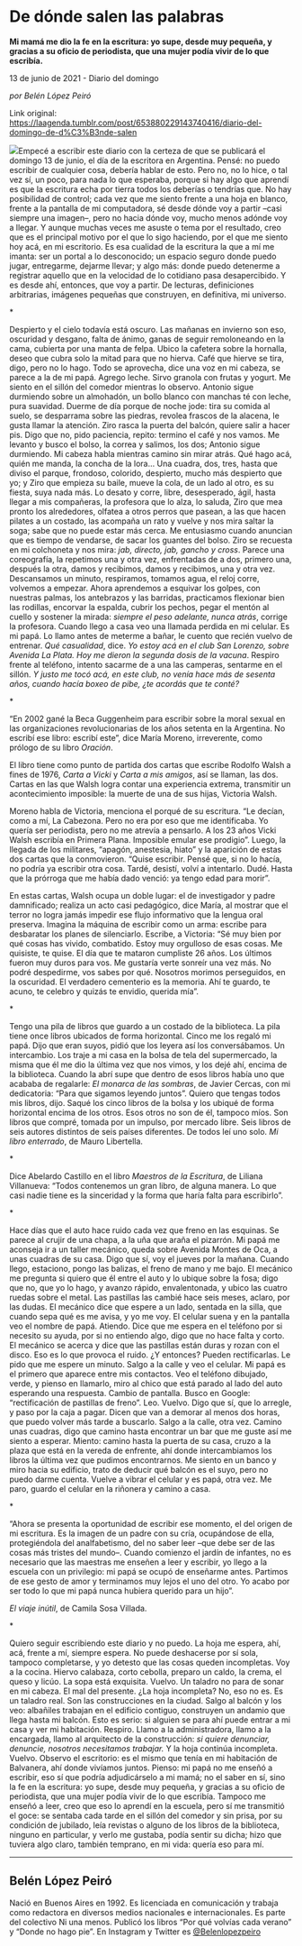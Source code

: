 # De dónde salen las palabras

**Mi mamá me dio la fe en la escritura: yo supe, desde muy pequeña, y gracias a su oficio de periodista, que una mujer podía vivir de lo que escribía.**

13 de junio de 2021 - Diario del domingo

_por Belén López Peiró_

Link original: https://laagenda.tumblr.com/post/653880229143740416/diario-del-domingo-de-d%C3%B3nde-salen

![](https://64.media.tumblr.com/c3890424eb2dcdf5b85e2caa454db922/726ed37f85809199-2b/s400x600/552026aaaab9c0acbfc0073cd5fe049a56dd0297.jpg)Empecé a escribir este diario con la
certeza de que se publicará el domingo 13 de junio, el día de la escritora en
Argentina. Pensé: no puedo escribir de cualquier cosa, debería hablar de esto.
Pero no, no lo hice, o tal vez sí, un poco, para nada lo que esperaba, porque
si hay algo que aprendí es que la escritura echa por tierra todos los deberías
o tendrías que. No hay posibilidad de control; cada vez que me siento frente a
una hoja en blanco, frente a la pantalla de mi computadora, sé desde dónde voy
a partir –casi siempre una imagen–, pero no hacia dónde voy, mucho menos adónde
voy a llegar. Y aunque muchas veces me asuste o tema por el resultado, creo que
es el principal motivo por el que lo sigo haciendo, por el que me siento hoy
acá, en mi escritorio. Es esa cualidad de la escritura la que a mí me imanta:
ser un portal a lo desconocido; un espacio seguro donde puedo jugar,
entregarme, dejarme llevar; y algo más: donde puedo detenerme a registrar aquello
que en la velocidad de lo cotidiano pasa desapercibido. Y es desde ahí,
entonces, que voy a partir. De lecturas, definiciones arbitrarias, imágenes
pequeñas que construyen, en definitiva, mi universo.   

\* 

Despierto y el cielo todavía está
oscuro. Las mañanas en invierno son eso, oscuridad y desgano, falta de ánimo,
ganas de seguir remoloneando en la cama, cubierta por una manta de felpa. Ubico
la cafetera sobre la hornalla, deseo que cubra solo la mitad para que no
hierva. Café que hierve se tira, digo, pero no lo hago. Todo se aprovecha, dice
una voz en mi cabeza, se parece a la de mi papá. Agrego leche. Sirvo granola
con frutas y yogurt. Me siento en el sillón del comedor mientras lo observo.
Antonio sigue durmiendo sobre un almohadón, un bollo blanco con manchas té con
leche, pura suavidad. Duerme de día porque de noche jode: tira su comida al
suelo, se desparrama sobre las piedras, revolea frascos de la alacena, le gusta
llamar la atención. Ziro rasca la puerta del balcón, quiere salir a hacer pis.
Digo que no, pido paciencia, repito: termino el café y nos vamos. Me levanto y
busco el bolso, la correa y salimos, los dos; Antonio sigue durmiendo. Mi
cabeza habla mientras camino sin mirar atrás. Qué hago acá, quién me manda, la
concha de la lora… Una cuadra, dos, tres, hasta que diviso el parque,
frondoso, colorido, despierto, mucho más despierto que yo; y Ziro que empieza
su baile, mueve la cola, de un lado al otro, es su fiesta, suya nada más. Lo
desato y corre, libre, desesperado, ágil, hasta llegar a mis compañeras, la
profesora que lo alza, lo saluda, Ziro que mea pronto los alrededores, olfatea
a otros perros que pasean, a las que hacen pilates a un costado, las acompaña
un rato y vuelve y nos mira saltar la soga; sabe que no puede estar más cerca.
Me entusiasmo cuando anuncian que es tiempo de vendarse, de sacar los guantes
del bolso. Ziro se recuesta en mi colchoneta y nos mira: *jab, directo, jab, gancho y cross*. Parece una coreografía, la
repetimos una y otra vez, enfrentadas de a dos, primero una, después la otra,
damos y recibimos, damos y recibimos, una y otra vez. Descansamos un minuto,
respiramos, tomamos agua, el reloj corre, volvemos a empezar. Ahora aprendemos
a esquivar los golpes, con nuestras palmas, los antebrazos y las barridas,
practicamos flexionar bien las rodillas, encorvar la espalda, cubrir los
pechos, pegar el mentón al cuello y sostener la mirada: *siempre el peso adelante, nunca atrás*, corrige la profesora. Cuando
llego a casa veo una llamada perdida en mi celular. Es mi papá. Lo llamo antes
de meterme a bañar, le cuento que recién vuelvo de entrenar. *Qué casualidad*, dice. *Yo estoy acá en el club San Lorenzo, sobre
Avenida La Plata. Hoy me dieron la segunda dosis de la vacuna*. Respiro
frente al teléfono, intento sacarme de a una las camperas, sentarme en el
sillón. *Y justo me tocó acá, en este
club, no venía hace más de sesenta años, cuando hacía boxeo de pibe, ¿te
acordás que te conté?* 

\* 

“En 2002 gané la Beca Guggenheim para
escribir sobre la moral sexual en las organizaciones revolucionarias de los
años setenta en la Argentina. No escribí ese libro: escribí este”, dice María
Moreno, irreverente, como prólogo de su libro *Oración*.

El libro tiene como punto de partida dos
cartas que escribe Rodolfo Walsh a fines de 1976, *Carta a Vicki* y *Carta a mis
amigos*, así se llaman, las dos. Cartas en las que Walsh logra contar una
experiencia extrema, transmitir un acontecimiento imposible: la muerte de una
de sus hijas, Victoria Walsh.

Moreno habla de Victoria, menciona el
porqué de su escritura. “Le decían, como a mí, La Cabezona. Pero no era por eso
que me identificaba. Yo quería ser periodista, pero no me atrevía a pensarlo. A
los 23 años Vicki Walsh escribía en Primera Plana. Imposible emular ese
prodigio”. Luego, la llegada de los militares, “apagón, anestesia, hiato” y la
aparición de estas dos cartas que la conmovieron. “Quise escribir. Pensé que,
si no lo hacía, no podría ya escribir otra cosa. Tardé, desistí, volví a
intentarlo. Dudé. Hasta que la prórroga que me había dado venció: ya tengo edad
para morir”.

En estas cartas, Walsh ocupa un doble
lugar: el de investigador y padre damnificado; realiza un acto casi pedagógico,
dice María, al mostrar que el terror no logra jamás impedir ese flujo
informativo que la lengua oral preserva. Imagina la máquina de escribir como un
arma: escribe para desbaratar los planes de silenciarlo. Escribe, a Victoria:
“Sé muy bien por qué cosas has vivido, combatido. Estoy muy orgulloso de esas
cosas. Me quisiste, te quise. El día que te mataron cumpliste 26 años. Los
últimos fueron muy duros para vos. Me gustaría verte sonreír una vez más. No
podré despedirme, vos sabes por qué. Nosotros morimos perseguidos, en la
oscuridad. El verdadero cementerio es la memoria. Ahí te guardo, te acuno, te celebro
y quizás te envidio, querida mía”. 

\* 

Tengo una pila de libros que guardo a un
costado de la biblioteca. La pila tiene once libros ubicados de forma
horizontal. Cinco me los regaló mi papá. Dijo que eran suyos, pidió que los
leyera así los conversábamos. Un intercambio. Los traje a mi casa en la bolsa
de tela del supermercado, la misma que él me dio la última vez que nos vimos, y
los dejé ahí, encima de la biblioteca. Cuando la abrí supe que dentro de esos
libros había uno que acababa de regalarle: *El
monarca de las sombras*, de Javier Cercas, con mi dedicatoria: “Para que
sigamos leyendo juntos”. Quiero que tengas todos mis libros, dijo. Saqué los
cinco libros de la bolsa y los ubiqué de forma horizontal encima de los otros.
Esos otros no son de él, tampoco míos. Son libros que compré, tomada por un
impulso, por mercado libre. Seis libros de seis autores distintos de seis
países diferentes. De todos leí uno solo. *Mi
libro enterrado*, de Mauro Libertella. 

\* 

Dice Abelardo Castillo en el libro *Maestros de la Escritura*, de Liliana
Villanueva: “Todos contenemos un gran libro, de alguna manera. Lo que casi
nadie tiene es la sinceridad y la forma que haría falta para escribirlo”. 

\* 

Hace días que el auto hace ruido cada
vez que freno en las esquinas. Se parece al crujir de una chapa, a la uña que
araña el pizarrón. Mi papá me aconseja ir a un taller mecánico, queda sobre
Avenida Montes de Oca, a unas cuadras de su casa. Digo que sí, voy el jueves
por la mañana. Cuando llego, estaciono, pongo las balizas, el freno de mano y
me bajo. El mecánico me pregunta si quiero que él entre el auto y lo ubique
sobre la fosa; digo que no, que yo lo hago, y avanzo rápido, envalentonada, y
ubico las cuatro ruedas sobre el metal. Las pastillas las cambié hace seis
meses, aclaro, por las dudas. El mecánico dice que espere a un lado, sentada en
la silla, que cuando sepa qué es me avisa, y yo me voy. El celular suena y en
la pantalla veo el nombre de papá. Atiendo. Dice que me espera en el teléfono
por si necesito su ayuda, por si no entiendo algo, digo que no hace falta y
corto. El mecánico se acerca y dice que las pastillas están duras y rozan con
el disco. Eso es lo que provoca el ruido. ¿Y entonces? Pueden rectificarlas. Le
pido que me espere un minuto. Salgo a la calle y veo el celular. Mi papá es el
primero que aparece entre mis contactos. Veo el teléfono dibujado, verde, y
pienso en llamarlo, miro al chico que está parado al lado del auto esperando una
respuesta. Cambio de pantalla. Busco en Google: “rectificación de pastillas de
freno”. Leo. Vuelvo. Digo que sí, que lo arregle, y paso por la caja a pagar.
Dicen que van a demorar al menos dos horas, que puedo volver más tarde a
buscarlo. Salgo a la calle, otra vez. Camino unas cuadras, digo que camino
hasta encontrar un bar que me guste así me siento a esperar. Miento: camino
hasta la puerta de su casa, cruzo a la plaza que está en la vereda de enfrente,
ahí donde intercambiamos los libros la última vez que pudimos encontrarnos. Me
siento en un banco y miro hacia su edificio, trato de deducir qué balcón es el
suyo, pero no puedo darme cuenta. Vuelve a vibrar el celular y es papá, otra
vez. Me paro, guardo el celular en la riñonera y camino a casa.   

\* 

“Ahora se presenta la oportunidad de
escribir ese momento, el del origen de mi escritura. Es la imagen de un padre
con su cría, ocupándose de ella, protegiéndola del analfabetismo, del no saber
leer –que debe ser de las cosas más tristes del mundo–. Cuando comienzo el
jardín de infantes, no es necesario que las maestras me enseñen a leer y
escribir, yo llego a la escuela con un privilegio: mi papá se ocupó de
enseñarme antes. Partimos de ese gesto de amor y terminamos muy lejos el uno
del otro. Yo acabo por ser todo lo que mi papá nunca hubiera querido para un
hijo”.

*El
viaje inútil*, de Camila Sosa Villada. 

\* 

Quiero seguir escribiendo este diario y
no puedo. La hoja me espera, ahí, acá, frente a mí, siempre espera. No puede
deshacerse por sí sola, tampoco completarse, y yo detesto que las cosas queden
incompletas. Voy a la cocina. Hiervo calabaza, corto cebolla, preparo un caldo,
la crema, el queso y licúo. La sopa está exquisita. Vuelvo. Un taladro no para
de sonar en mi cabeza. El mal del presente. ¿La hoja incompleta? No, eso no es.
Es un taladro real. Son las construcciones en la ciudad. Salgo al balcón y los
veo: albañiles trabajan en el edificio contiguo, construyen un andamio que
llega hasta mi balcón. Esto es serio: si alguien se para ahí puede entrar a mi
casa y ver mi habitación. Respiro. Llamo a la administradora, llamo a la
encargada, llamo al arquitecto de la construcción: *si quiere denunciar, denuncie, nosotros necesitamos trabajar.* Y la
hoja continúa incompleta. Vuelvo. Observo el escritorio: es el mismo que tenía
en mi habitación de Balvanera, ahí donde vivíamos juntos. Pienso: mi papá no me
enseñó a escribir, eso sí que podría adjudicárselo a mi mamá; no el saber en
sí, sino la fe en la escritura: yo supe, desde muy pequeña, y gracias a su
oficio de periodista, que una mujer podía vivir de lo que escribía. Tampoco me
enseñó a leer, creo que eso lo aprendí en la escuela, pero sí me transmitió el
goce: se sentaba cada tarde en el sillón del comedor y sin prisa, por su
condición de jubilado, leía revistas o alguno de los libros de la biblioteca,
ninguno en particular, y verlo me gustaba, podía sentir su dicha; hizo que
tuviera algo claro, también temprano, en mi vida: quería eso para mí.  



---

Belén López Peiró
-----------------

 Nació en Buenos Aires en 1992. Es licenciada en comunicación y trabaja como redactora en diversos medios nacionales e internacionales. Es parte del colectivo Ni una menos. Publicó los libros “Por qué volvías cada verano” y “Donde no hago pie”. En Instagram y Twitter es [@Belenlopezpeiro](https://twitter.com/Belenlopezpeiro) 

